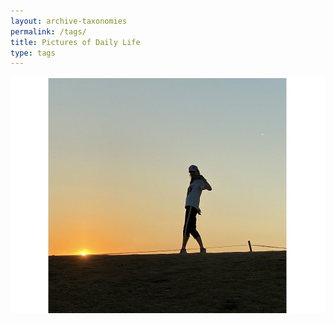 ```yaml
---
layout: archive-taxonomies
permalink: /tags/
title: Pictures of Daily Life
type: tags
---
```

![test](https://github.com/HuaijinZhang/HuaijinZhang.github.io/blob/master/figure/logo.png)

